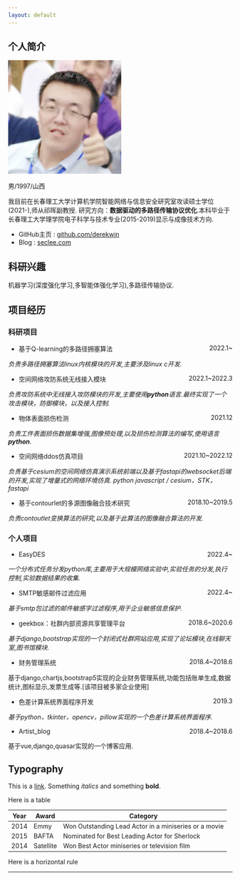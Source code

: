 ```yaml
---
layout: default
---
```


## 个人简介

<img class="profile-picture" src="seclee.jpg">

男/1997/山西

我目前在长春理工大学计算机学院智能网络与信息安全研究室攻读硕士学位(2021-),师从祁晖副教授.
研究方向：**数据驱动的多路径传输协议优化**.本科毕业于长春理工大学理学院电子科学与技术专业(2015-2019)显示与成像技术方向.
- GitHub主页 : [github.com/derekwin](https://github.com/derekwin)
- Blog : [seclee.com](https://seclee.com)

## 科研兴趣

机器学习(深度强化学习,多智能体强化学习),多路径传输协议.

## 项目经历
### 科研项目

- <p style="text-align:left;">基于Q-learning的多路径拥塞算法<span style="float:right;">2022.1~</span></p>
*负责多路径拥塞算法linux内核模块的开发,主要涉及linux c开发.*

- <p style="text-align:left;">空间网络攻防系统无线接入模块<span style="float:right;">2022.1~2022.3</span></p>
*负责攻防系统中无线接入攻防模块的开发,主要使用**python**语言.最终实现了一个攻击模块，防御模块，以及接入控制.*

- <p style="text-align:left;">物体表面损伤检测<span style="float:right;">2021.12</span></p>
*负责工件表面损伤数据集增强,图像预处理,以及损伤检测算法的编写,使用语言**python**.*
- <p style="text-align:left;">空间网络ddos仿真项目<span style="float:right;">2021.10~2022.12</span></p>
*负责基于cesium的空间网络仿真演示系统前端以及基于fastapi的websocket后端的开发,实现了增量式的网络环境仿真.*
*python javascript / cesium，STK，fastapi*
- <p style="text-align:left;">基于contourlet的多源图像融合技术研究<span style="float:right;">2018.10~2019.5</span></p>
*负责contoutlet变换算法的研究,以及基于此算法的图像融合算法的开发.*

### 个人项目
- <p style="text-align:left;">EasyDES<span style="float:right;">2022.4~</span></p>
*一个分布式任务分发python库,主要用于大规模网络实验中,实验任务的分发,执行控制,实验数据结果的收集.*
- <p style="text-align:left;">SMTP敏感邮件过滤应用<span style="float:right;">2022.4~</span></p>
*基于smtp包过滤的邮件敏感字过滤程序,用于企业敏感信息保护.*
- <p style="text-align:left;">geekbox：社群内部资源共享管理平台<span style="float:right;">2018.6~2020.6</span></p>
*基于django,bootstrap实现的一个封闭式社群网站应用,实现了论坛模块,在线聊天室,图书馆模块.*
- <p style="text-align:left;">财务管理系统<span style="float:right;">2018.4~2018.6</span></p>
基于django,chartjs,bootstrap5实现的企业财务管理系统,功能包括账单生成,数据统计,图标显示,发票生成等.[该项目被多家企业使用]
- <p style="text-align:left;">色差计算系统界面程序开发<span style="float:right;">2019.3</span></p>
*基于python，tkinter，opencv，pillow实现的一个色差计算系统界面程序.*
- <p style="text-align:left;">Artist_blog<span style="float:right;">2018.4~2018.6</span></p>
基于vue,django,quasar实现的一个博客应用.

## Typography

This is a [link](http://google.com). Something *italics* and something **bold**.

Here is a table

Year | Award | Category
-----|-------|--------
2014 | Emmy  | Won Outstanding Lead Actor in a miniseries or a movie
2015 | BAFTA | Nominated for Best Leading Actor for Sherlock
2014 | Satellite | Won Best Actor miniseries or television film

Here is a horizontal rule

---

